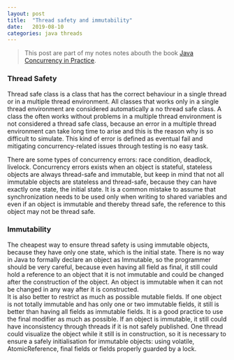 ```yaml
---
layout: post
title:  "Thread safety and immutability"
date:   2019-08-10
categories: java threads
---
```


> This post are part of my notes notes abouth the book [Java Concurrency in Practice](http://jcip.net/). 

### Thread Safety

Thread safe class is a class that has the correct behaviour in a single thread or in a multiple thread environment. All classes that works only in a single thread environment are considered automatically a no thread safe class. A class the often works without problems in a multiple thread environment is not considered a thread safe class, because an error in a multiple thread environment can take long time to arise and this is the reason why is so difficult to simulate. This kind of error is defined as eventual fail and mitigating concurrency-related issues through testing is no easy task.

There are some types of concurrency errors: race condition, deadlock, livelock. Concurrency errors exists when an object is stateful, stateless objects are always thread-safe and immutable, but keep in mind that not all immutable objects are stateless and thread-safe, because they can have exactly one state, the initial state. It is a common mistake to assume that synchronization needs to be used only when writing to shared variables and even if an object is immutable and thereby thread safe, the reference to this object may not be thread safe.

### Immutability

The cheapest way to  ensure thread safety is using immutable objects, because they have only one state, which is the initial state. There is no way in Java to formally declare an object as Immutable, so the programmer should be very careful, because even having all field as final, it still could hold a reference to an object that it is not immutable and could be changed after the construction of the object. An object is immutable when it can not be changed in any way after it is constructed.  
It is also better to restrict as much as possible mutable fields. If one object is not totally immutable and has only one or two immutable fields, it still is better than having all fields as immutable fields. It is a good practice to use the final modifier as much as possible.
If an object is immutable, it still could have inconsistency through threads if it is not safely published. One thread could visualize the object while it still is in construction, so it is necessary to ensure a safely initialisation for immutable objects: using volatile, AtomicReference, final fields or fields properly guarded by a lock.
